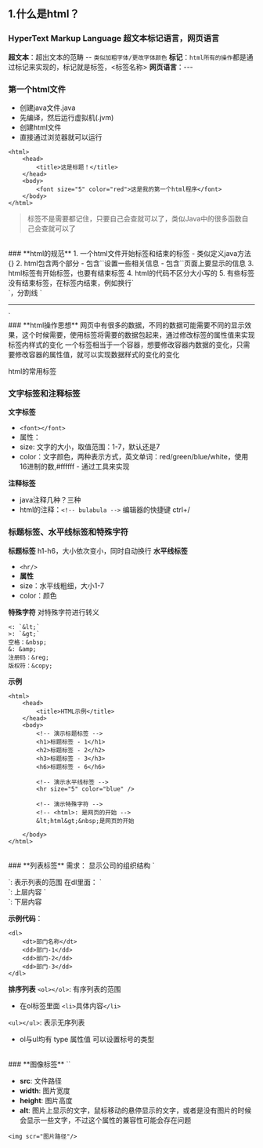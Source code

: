 ## **1.什么是html？**
### **HyperText Markup Language** 超文本标记语言，网页语言
**超文本**：超出文本的范畴 -- `类似加粗字体/更改字体颜色`
**标记**：`html所有的操作`都是通过标记来实现的，标记就是标签，<标签名称>
**网页语言**：---
<br>
### **第一个html文件**
- 创建java文件.java
 - 先编译，然后运行虚拟机(.jvm)
- 创建html文件
 - 直接通过浏览器就可以运行
```
<html>
    <head>
        <title>这是标题！</title>    
    </head>
    <body>
        <font size="5" color="red">这是我的第一个html程序</font>
    </body>
</html>
```

> 标签不是需要都记住，只要自己会查就可以了，类似Java中的很多函数自己会查就可以了

<br>
### **html的规范**
1. 一个html文件开始标签和结束的标签<html></html>
 - 类似定义java方法 {}
2. html包含两个部分
 - 包含`<head>`设置一些相关信息</head>
 - 包含`<body>`页面上要显示的信息</body>
3. html标签有开始标签，也要有结束标签
4. html的代码不区分大小写的
5. 有些标签没有结束标签，在标签内结束，例如换行`<br/>`，分割线 `<hr/>`

<br>
### **html操作思想**
网页中有很多的数据，不同的数据可能需要不同的显示效果，这个时候需要，使用标签将需要的数据包起来，通过修改标签的属性值来实现标签内样式的变化
一个标签相当于一个容器，想要修改容器内数据的变化，只需要修改容器的属性值，就可以实现数据样式的变化的变化

html的常用标签
### **文字标签和注释标签**
**文字标签**

 - `<font></font>`
 - 属性：
  - size: 文字的大小，取值范围：1-7，默认还是7
  - color：文字颜色，两种表示方式，英文单词：red/green/blue/white，使用16进制的数,#ffffff - 通过工具来实现
  
**注释标签**

 - java注释几种？三种
 - html的注释：`<!-- bulabula -->` 编辑器的快捷键 ctrl+/
 
### **标题标签、水平线标签和特殊字符**
**标题标签**
h1-h6，大小依次变小，同时自动换行
**水平线标签**

 - `<hr/>`
 - **属性**
  - size：水平线粗细，大小1-7
  - color：颜色

**特殊字符**
对特殊字符进行转义
``` 
<: `&lt;`
>: `&gt;`
空格：&nbsp;
&: &amp;
注册码：&reg;
版权符：&copy;
```
**示例**
```
<html>
    <head>
        <title>HTML示例</title>
    </head>
    <body>
        <!-- 演示标题标签 -->
        <h1>标题标签 - 1</h1>
        <h2>标题标签 - 2</h2>
        <h3>标题标签 - 3</h3>
        <h6>标题标签 - 6</h6>
    
        <!-- 演示水平线标签 -->
        <hr size="5" color="blue" />
        
        <!-- 演示特殊字符 -->
        <!-- <html>: 是网页的开始 -->
        &lt;html&gt;&nbsp;是网页的开始
        
    </body>
</html>
```
<br>
### **列表标签**
需求： 显示公司的组织结构
`<dl></dl>`: 表示列表的范围
在dl里面：
`<dt></dt>`: 上层内容
`<dd></dd>`: 下层内容

**示例代码**：
```
<dl>
    <dt>部门名称</dt>
    <dd>部门-1</dd>
    <dd>部门-2</dd>
    <dd>部门-3</dd>
</dl>
```

**排序列表**
`<ol></ol>`: 有序列表的范围

 - 在ol标签里面 `<li>`具体内容`</li>`

`<ul></ul>`: 表示无序列表

 - ol与ul均有 type 属性值 可以设置标号的类型 

<br>
### **图像标签**
`<img scr="图片路径"/>`

- **src**: 文件路径
- **width**: 图片宽度
- **height**: 图片高度
- **alt**: 图片上显示的文字，鼠标移动的悬停显示的文字，或者是没有图片的时候会显示一些文字，不过这个属性的兼容性可能会存在问题
```
<img scr="图片路径"/>
```